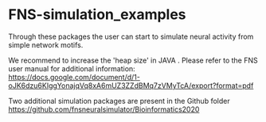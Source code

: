 # FNS-simulation_examples

Through these packages the user can start to simulate neural activity from simple network motifs.

We recommend to increase the 'heap size' in JAVA . Please refer to the FNS user manual for additional information:
https://docs.google.com/document/d/1-oJK6dzu6KIggYonajqVq8xA6mUZ3ZZdBMq7zVMyTcA/export?format=pdf

Two additional simulation packages are present in the Github folder https://github.com/fnsneuralsimulator/Bioinformatics2020
